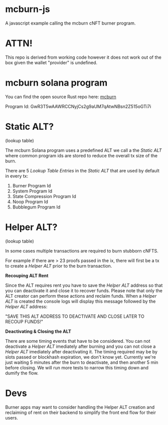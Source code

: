 # mcburn-js

A javascript example calling the mcburn cNFT burner program.

# ATTN!

This repo is derived from working code however it does not work out of the box given the wallet "provider" is undefined.

# mcburn solana program

You can find the open source Rust repo here: [mcburn](https://github.com/honeygrahams2/mcburn)

Program Id: GwR3T5wAAWRCCNyjCs2g9aUM7qAtwNBsn2Z515oGTi7i

# Static ALT?
(lookup table)

The mcburn Solana program uses a predefined ALT we call a the *Static ALT* where common program ids are stored to reduce the overall tx size of the burn.

There are 5 *Lookup Table Entries* in the *Static ALT* that are used by default in every tx:

1. Burner Program Id
2. System Program Id
3. State Compression Program Id
4. Noop Program Id
5. Bubblegum Program Id

# Helper ALT?
(lookup table)

In some cases multiple transactions are required to burn stubborn cNFTS.

For example if there are > 23 proofs passed in the ix, there will first be a tx to create a *Helper ALT* prior to the burn transaction.

**Recouping ALT Rent**

Since the ALT requires rent you have to save the *Helper ALT* address so that you can deactivate it and close it to recover funds. Please note that only the ALT creator can perform these actions and reclaim funds. When a *Helper ALT* is created the console logs will display this message followed by the *Helper ALT* address: 

"SAVE THIS ALT ADDRESS TO DEACTIVATE AND CLOSE LATER TO RECOUP FUNDS!"

**Deactivating & Closing the ALT**

There are some timing events that have to be considered. You can not deactivate a *Helper ALT* imediately after burning and you can not close a *Helper ALT* imediately after deactivating it. The timing required may be by slots passed or blockhash expiration, we don't know yet. Currently we're just waiting 5 minutes after the burn to deactivate, and then another 5 min before closing. We will run more tests to narrow this timing down and dumify the flow.

# Devs

Burner apps may want to consider handling the Helper ALT creation and reclaiming of rent on their backend to simplify the front end flow for their users.
